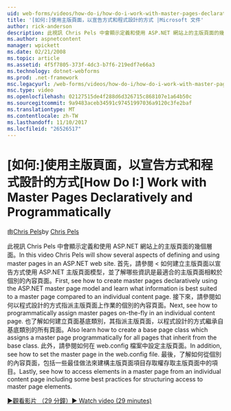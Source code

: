 ```yaml
---
uid: web-forms/videos/how-do-i/how-do-i-work-with-master-pages-declaratively-and-programmatically
title: '[如何:]使用主版頁面，以宣告方式和程式設計的方式 |Microsoft 文件'
author: rick-anderson
description: 此視訊 Chris Pels 中會顯示定義和使用 ASP.NET 網站上的主版頁面的幾個層面。 首先，請參閱 < 如何建立主版頁面 declarati...
ms.author: aspnetcontent
manager: wpickett
ms.date: 02/21/2008
ms.topic: article
ms.assetid: 4f5f7805-373f-4dc3-b7f6-219edf7e66a3
ms.technology: dotnet-webforms
ms.prod: .net-framework
msc.legacyurl: /web-forms/videos/how-do-i/how-do-i-work-with-master-pages-declaratively-and-programmatically
msc.type: video
ms.openlocfilehash: 02127515de4f288d6d326715c868107e1a64b50c
ms.sourcegitcommit: 9a9483aceb34591c97451997036a9120c3fe2baf
ms.translationtype: MT
ms.contentlocale: zh-TW
ms.lasthandoff: 11/10/2017
ms.locfileid: "26526517"
---
```

<a name="how-do-i-work-with-master-pages-declaratively-and-programmatically"></a><span data-ttu-id="588a6-104">[如何:]使用主版頁面，以宣告方式和程式設計的方式</span><span class="sxs-lookup"><span data-stu-id="588a6-104">[How Do I:] Work with Master Pages Declaratively and Programmatically</span></span>
====================
<span data-ttu-id="588a6-105">由[Chris Pels](https://twitter.com/chrispels)</span><span class="sxs-lookup"><span data-stu-id="588a6-105">by [Chris Pels](https://twitter.com/chrispels)</span></span>

<span data-ttu-id="588a6-106">此視訊 Chris Pels 中會顯示定義和使用 ASP.NET 網站上的主版頁面的幾個層面。</span><span class="sxs-lookup"><span data-stu-id="588a6-106">In this video Chris Pels will show several aspects of defining and using master pages in an ASP.NET web site.</span></span> <span data-ttu-id="588a6-107">首先，請參閱 < 如何建立主版頁面以宣告方式使用 ASP.NET 主版頁面模型，並了解哪些資訊是最適合的主版頁面相較於個別的內容頁面。</span><span class="sxs-lookup"><span data-stu-id="588a6-107">First, see how to create master pages declaratively using the ASP.NET master page model and learn what information is best suited to a master page compared to an individual content page.</span></span> <span data-ttu-id="588a6-108">接下來，請參閱如何以程式設計的方式指派主版頁面上作業的個別的內容頁面。</span><span class="sxs-lookup"><span data-stu-id="588a6-108">Next, see how to programmatically assign master pages on-the-fly in an individual content page.</span></span> <span data-ttu-id="588a6-109">也了解如何建立頁面基底類別，其指派主版頁面，以程式設計的方式繼承自基底類別的所有頁面。</span><span class="sxs-lookup"><span data-stu-id="588a6-109">Also learn how to create a base page class which assigns a master page programmatically for all pages that inherit from the base class.</span></span> <span data-ttu-id="588a6-110">此外，請參閱如何在 web.config 檔案中設定主版頁面。</span><span class="sxs-lookup"><span data-stu-id="588a6-110">In addition, see how to set the master page in the web.config file.</span></span> <span data-ttu-id="588a6-111">最後，了解如何從個別的內容頁面，包括一些最佳做法來建構主版頁面項目存取權存取主版頁面中的項目。</span><span class="sxs-lookup"><span data-stu-id="588a6-111">Lastly, see how to access elements in a master page from an individual content page including some best practices for structuring access to master page elements.</span></span>

[<span data-ttu-id="588a6-112">&#9654;觀看影片 （29 分鐘）</span><span class="sxs-lookup"><span data-stu-id="588a6-112">&#9654; Watch video (29 minutes)</span></span>](https://channel9.msdn.com/Blogs/ASP-NET-Site-Videos/how-do-i-work-with-master-pages-declaratively-and-programmatically)
